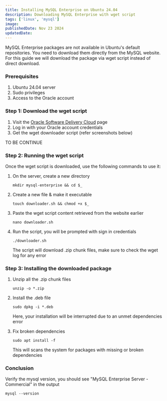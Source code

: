 ```yaml
---
title: Installing MySQL Enterprise on Ubuntu 24.04
description: Downloading MySQL Enterprise with wget script
tags: ['linux', 'mysql']
image:
publishedDate: Nov 23 2024
updatedDate:
---
```


MySQL Enterprise packages are not available in Ubuntu's default repositories. You need to download them directly from the MySQL website. For this guide we will download the package via wget script instead of direct download.

### Prerequisites

1. Ubuntu 24.04 server
2. Sudo privileges
3. Access to the Oracle account

### Step 1: Download the wget script

1. Visit the [Oracle Software Delivery Cloud](https://edelivery.oracle.com/osdc/faces/SoftwareDelivery) page
2. Log in with your Oracle account credentials
3. Get the wget downloader script (refer screenshots below)

TO BE CONTINUE

### Step 2: Running the wget script

Once the wget script is downloaded, use the following commands to use it:

1. On the server, create a new directory

   ```shell
   mkdir mysql-enterprise && cd $_
   ```

2. Create a new file & make it executable

   ```shell
   touch downloader.sh && chmod +x $_
   ```

3. Paste the wget script content retrieved from the website earlier

   ```shell
   nano downloader.sh
   ```

4. Run the script, you will be prompted with sign in credentials

   ```shell
   ./downloader.sh
   ```

   The script will download .zip chunk files, make sure to check the wget log for any error

### Step 3: Installing the downloaded package

1. Unzip all the .zip chunk files

   ```shell
   unzip -o *.zip
   ```

2. Install the .deb file

   ```shell
   sudo dpkg -i *.deb
   ```

   Here, your installation will be interrupted due to an unmet dependencies error

3. Fix broken dependencies

   ```shell
   sudo apt install -f
   ```

   This will scans the system for packages with missing or broken dependencies

### Conclusion

Verify the mysql version, you should see "MySQL Enterprise Server - Commercial" in the output

```shell
mysql --version
```
